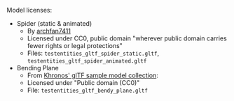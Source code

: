 Model licenses:

* Spider (static & animated)
  * By [archfan7411](https://github.com/archfan7411)
  * Licensed under CC0, public domain "wherever public domain carries fewer rights or legal protections"
  * Files: `testentities_gltf_spider_static.gltf`, `testentities_gltf_spider_animated.gltf`
* Bending Plane
  * From [Khronos' glTF sample model collection](https://github.com/KhronosGroup/glTF-Sample-Models/tree/main/2.0/SimpleSkin):
  * Licensed under "Public domain (CC0)"
  * File: `testentities_gltf_bendy_plane.gltf`
